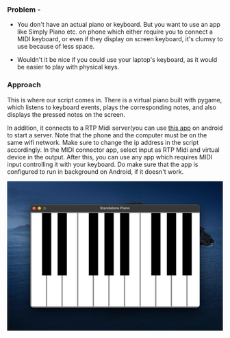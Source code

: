 ### Problem -

- You don't have an actual piano or keyboard. But you want to use an app like Simply Piano etc. on phone which either require you to connect a MIDI keyboard, or even if they display on screen keyboard, it's clumsy to use because of less space.

- Wouldn't it be nice if you could use your laptop's keyboard, as it would be easier to play with physical keys.


### Approach

This is where our script comes in. There is a virtual piano built with pygame, which listens to keyboard events, plays the corresponding notes, and also displays the pressed notes on the screen.

In addition, it connects to a RTP Midi server(you can use [this app](https://play.google.com/store/apps/details?id=com.awisman.midiconnectorfree&hl=en_IN) on android to start a server. Note that the phone and the computer must be on the same wifi network. Make sure to change the ip address in the script accordingly. In the MIDI connector app, select input as RTP Midi and virtual device in the output. After this, you can use any app which requires MIDI input controlling it with your keyboard. Do make sure that the app is configured to run in background on Android, if it doesn't work.


![Sample Image](assets/image.png)
